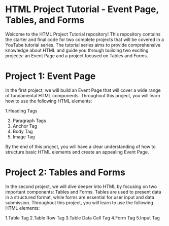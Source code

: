 # HTML Project Tutorial - Event Page, Tables, and Forms
Welcome to the HTML Project Tutorial repository! This repository contains the starter and final code for two complete projects that will be covered in a YouTube tutorial series. The tutorial series aims to provide comprehensive knowledge about HTML and guide you through building two exciting projects: an Event Page and a project focused on Tables and Forms.

# Project 1: Event Page
In the first project, we will build an Event Page that will cover a wide range of fundamental HTML components. Throughout this project, you will learn how to use the following HTML elements:
 
 1.Heading Tags
 
2. Paragraph Tags
3. Anchor Tag
4. Body Tag
5. Image Tag

By the end of this project, you will have a clear understanding of how to structure basic HTML elements and create an appealing Event Page.


# Project 2: Tables and Forms
In the second project, we will dive deeper into HTML by focusing on two important components: Tables and Forms. Tables are used to present data in a structured format, while forms are essential for user input and data submission. Throughout this project, you will learn to use the following HTML elements:

1.Table Tag
2.Table Row Tag
3.Table Data Cell Tag
4.Form Tag
5.Input Tag


